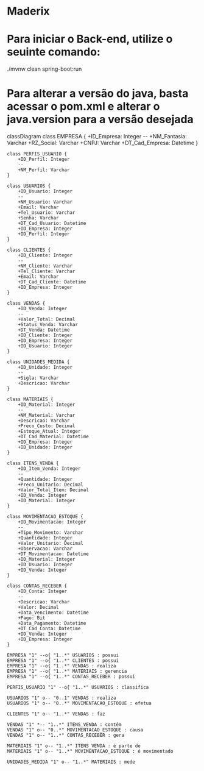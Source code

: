 # Maderix

# Para iniciar o Back-end, utilize o seuinte comando:
  ./mvnw clean spring-boot:run

# Para alterar a versão do java, basta acessar o pom.xml e alterar o java.version para a versão desejada
classDiagram
    class EMPRESA {
        +ID_Empresa: Integer
        --
        +NM_Fantasia: Varchar
        +RZ_Social: Varchar
        +CNPJ: Varchar
        +DT_Cad_Empresa: Datetime
    }

    class PERFIS_USUARIO {
        +ID_Perfil: Integer
        --
        +NM_Perfil: Varchar
    }

    class USUARIOS {
        +ID_Usuario: Integer
        --
        +NM_Usuario: Varchar
        +Email: Varchar
        +Tel_Usuario: Varchar
        +Senha: Varchar
        +DT_Cad_Usuario: Datetime
        +ID_Empresa: Integer
        +ID_Perfil: Integer
    }

    class CLIENTES {
        +ID_Cliente: Integer
        --
        +NM_Cliente: Varchar
        +Tel_Cliente: Varchar
        +Email: Varchar
        +DT_Cad_Cliente: Datetime
        +ID_Empresa: Integer
    }
    
    class VENDAS {
        +ID_Venda: Integer
        --
        +Valor_Total: Decimal
        +Status_Venda: Varchar
        +DT_Venda: Datetime
        +ID_Cliente: Integer
        +ID_Empresa: Integer
        +ID_Usuario: Integer
    }

    class UNIDADES_MEDIDA {
        +ID_Unidade: Integer
        --
        +Sigla: Varchar
        +Descricao: Varchar
    }
    
    class MATERIAIS {
        +ID_Material: Integer
        --
        +NM_Material: Varchar
        +Descricao: Varchar
        +Preco_Custo: Decimal
        +Estoque_Atual: Integer
        +DT_Cad_Material: Datetime
        +ID_Empresa: Integer
        +ID_Unidade: Integer
    }

    class ITENS_VENDA {
        +ID_Item_Venda: Integer
        --
        +Quantidade: Integer
        +Preco_Unitario: Decimal
        +Valor_Total_Item: Decimal
        +ID_Venda: Integer
        +ID_Material: Integer
    }

    class MOVIMENTACAO_ESTOQUE {
        +ID_Movimentacao: Integer
        --
        +Tipo_Movimento: Varchar
        +Quantidade: Integer
        +Valor_Unitario: Decimal
        +Observacao: Varchar
        +DT_Movimentacao: Datetime
        +ID_Material: Integer
        +ID_Usuario: Integer
        +ID_Venda: Integer
    }
    
    class CONTAS_RECEBER {
        +ID_Conta: Integer
        --
        +Descricao: Varchar
        +Valor: Decimal
        +Data_Vencimento: Datetime
        +Pago: Bit
        +Data_Pagamento: Datetime
        +DT_Cad_Conta: Datetime
        +ID_Venda: Integer
        +ID_Empresa: Integer
    }

    EMPRESA "1" --o{ "1..*" USUARIOS : possui
    EMPRESA "1" --o{ "1..*" CLIENTES : possui
    EMPRESA "1" --o{ "1..*" VENDAS : realiza
    EMPRESA "1" --o{ "1..*" MATERIAIS : gerencia
    EMPRESA "1" --o{ "1..*" CONTAS_RECEBER : possui

    PERFIS_USUARIO "1" --o{ "1..*" USUARIOS : classifica

    USUARIOS "1" o-- "0..1" VENDAS : realiza
    USUARIOS "1" o-- "0..*" MOVIMENTACAO_ESTOQUE : efetua

    CLIENTES "1" o-- "1..*" VENDAS : faz
    
    VENDAS "1" *-- "1..*" ITENS_VENDA : contém
    VENDAS "1" o-- "0..*" MOVIMENTACAO_ESTOQUE : causa
    VENDAS "1" o-- "1..*" CONTAS_RECEBER : gera

    MATERIAIS "1" o-- "1..*" ITENS_VENDA : é parte de
    MATERIAIS "1" o-- "1..*" MOVIMENTACAO_ESTOQUE : é movimentado

    UNIDADES_MEDIDA "1" o-- "1..*" MATERIAIS : mede
